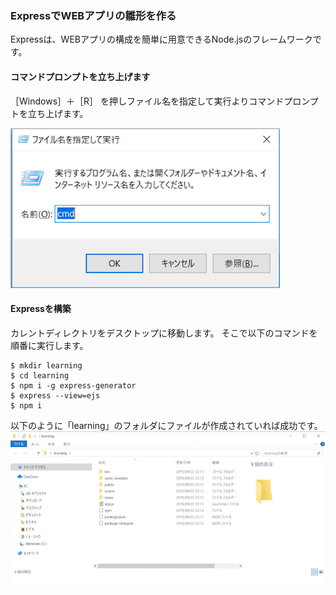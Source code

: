 ### ExpressでWEBアプリの雛形を作る
Expressは、WEBアプリの構成を簡単に用意できるNode.jsのフレームワークです。

#### コマンドプロンプトを立ち上げます  
［Windows］＋［R］ を押しファイル名を指定して実行よりコマンドプロンプトを立ち上げます。

![img](./img/install/exp-c.png "img")


#### Expressを構築  
カレントディレクトリをデスクトップに移動します。
そこで以下のコマンドを順番に実行します。
```
$ mkdir learning
$ cd learning
$ npm i -g express-generator
$ express --view=ejs
$ npm i
```

以下のように「learning」のフォルダにファイルが作成されていれば成功です。
![img](./img/install/exp-f.png "img")
  